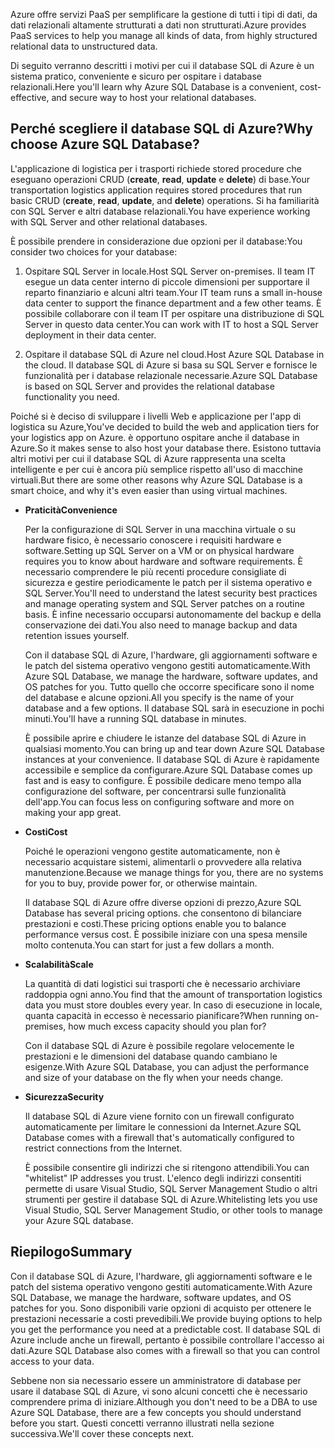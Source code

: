 <span data-ttu-id="3b97a-101">Azure offre servizi PaaS per semplificare la gestione di tutti i tipi di dati, da dati relazionali altamente strutturati a dati non strutturati.</span><span class="sxs-lookup"><span data-stu-id="3b97a-101">Azure provides PaaS services to help you manage all kinds of data, from highly structured relational data to unstructured data.</span></span>

<span data-ttu-id="3b97a-102">Di seguito verranno descritti i motivi per cui il database SQL di Azure è un sistema pratico, conveniente e sicuro per ospitare i database relazionali.</span><span class="sxs-lookup"><span data-stu-id="3b97a-102">Here you'll learn why Azure SQL Database is a convenient, cost-effective, and secure way to host your relational databases.</span></span>

## <a name="why-choose-azure-sql-database"></a><span data-ttu-id="3b97a-103">Perché scegliere il database SQL di Azure?</span><span class="sxs-lookup"><span data-stu-id="3b97a-103">Why choose Azure SQL Database?</span></span>

<span data-ttu-id="3b97a-104">L'applicazione di logistica per i trasporti richiede stored procedure che eseguano operazioni CRUD (**create**, **read**, **update** e **delete**) di base.</span><span class="sxs-lookup"><span data-stu-id="3b97a-104">Your transportation logistics application requires stored procedures that run basic CRUD (**create**, **read**, **update**, and **delete**) operations.</span></span> <span data-ttu-id="3b97a-105">Si ha familiarità con SQL Server e altri database relazionali.</span><span class="sxs-lookup"><span data-stu-id="3b97a-105">You have experience working with SQL Server and other relational databases.</span></span>

<span data-ttu-id="3b97a-106">È possibile prendere in considerazione due opzioni per il database:</span><span class="sxs-lookup"><span data-stu-id="3b97a-106">You consider two choices for your database:</span></span>

1. <span data-ttu-id="3b97a-107">Ospitare SQL Server in locale.</span><span class="sxs-lookup"><span data-stu-id="3b97a-107">Host SQL Server on-premises.</span></span> <span data-ttu-id="3b97a-108">Il team IT esegue un data center interno di piccole dimensioni per supportare il reparto finanziario e alcuni altri team.</span><span class="sxs-lookup"><span data-stu-id="3b97a-108">Your IT team runs a small in-house data center to support the finance department and a few other teams.</span></span> <span data-ttu-id="3b97a-109">È possibile collaborare con il team IT per ospitare una distribuzione di SQL Server in questo data center.</span><span class="sxs-lookup"><span data-stu-id="3b97a-109">You can work with IT to host a SQL Server deployment in their data center.</span></span>

1. <span data-ttu-id="3b97a-110">Ospitare il database SQL di Azure nel cloud.</span><span class="sxs-lookup"><span data-stu-id="3b97a-110">Host Azure SQL Database in the cloud.</span></span> <span data-ttu-id="3b97a-111">Il database SQL di Azure si basa su SQL Server e fornisce le funzionalità per i database relazionale necessarie.</span><span class="sxs-lookup"><span data-stu-id="3b97a-111">Azure SQL Database is based on SQL Server and provides the relational database functionality you need.</span></span>

<span data-ttu-id="3b97a-112">Poiché si è deciso di sviluppare i livelli Web e applicazione per l'app di logistica su Azure,</span><span class="sxs-lookup"><span data-stu-id="3b97a-112">You've decided to build the web and application tiers for your logistics app on Azure.</span></span> <span data-ttu-id="3b97a-113">è opportuno ospitare anche il database in Azure.</span><span class="sxs-lookup"><span data-stu-id="3b97a-113">So it makes sense to also host your database there.</span></span> <span data-ttu-id="3b97a-114">Esistono tuttavia altri motivi per cui il database SQL di Azure rappresenta una scelta intelligente e per cui è ancora più semplice rispetto all'uso di macchine virtuali.</span><span class="sxs-lookup"><span data-stu-id="3b97a-114">But there are some other reasons why Azure SQL Database is a smart choice, and why it's even easier than using virtual machines.</span></span>

- <span data-ttu-id="3b97a-115">**Praticità**</span><span class="sxs-lookup"><span data-stu-id="3b97a-115">**Convenience**</span></span>

    <span data-ttu-id="3b97a-116">Per la configurazione di SQL Server in una macchina virtuale o su hardware fisico, è necessario conoscere i requisiti hardware e software.</span><span class="sxs-lookup"><span data-stu-id="3b97a-116">Setting up SQL Server on a VM or on physical hardware requires you to know about hardware and software requirements.</span></span> <span data-ttu-id="3b97a-117">È necessario comprendere le più recenti procedure consigliate di sicurezza e gestire periodicamente le patch per il sistema operativo e SQL Server.</span><span class="sxs-lookup"><span data-stu-id="3b97a-117">You'll need to understand the latest security best practices and manage operating system and SQL Server patches on a routine basis.</span></span> <span data-ttu-id="3b97a-118">È infine necessario occuparsi autonomamente del backup e della conservazione dei dati.</span><span class="sxs-lookup"><span data-stu-id="3b97a-118">You also need to manage backup and data retention issues yourself.</span></span>

    <span data-ttu-id="3b97a-119">Con il database SQL di Azure, l'hardware, gli aggiornamenti software e le patch del sistema operativo vengono gestiti automaticamente.</span><span class="sxs-lookup"><span data-stu-id="3b97a-119">With Azure SQL Database, we manage the hardware, software updates, and OS patches for you.</span></span> <span data-ttu-id="3b97a-120">Tutto quello che occorre specificare sono il nome del database e alcune opzioni.</span><span class="sxs-lookup"><span data-stu-id="3b97a-120">All you specify is the name of your database and a few options.</span></span> <span data-ttu-id="3b97a-121">Il database SQL sarà in esecuzione in pochi minuti.</span><span class="sxs-lookup"><span data-stu-id="3b97a-121">You'll have a running SQL database in minutes.</span></span>

    <span data-ttu-id="3b97a-122">È possibile aprire e chiudere le istanze del database SQL di Azure in qualsiasi momento.</span><span class="sxs-lookup"><span data-stu-id="3b97a-122">You can bring up and tear down Azure SQL Database instances at your convenience.</span></span> <span data-ttu-id="3b97a-123">Il database SQL di Azure è rapidamente accessibile e semplice da configurare.</span><span class="sxs-lookup"><span data-stu-id="3b97a-123">Azure SQL Database comes up fast and is easy to configure.</span></span> <span data-ttu-id="3b97a-124">È possibile dedicare meno tempo alla configurazione del software, per concentrarsi sulle funzionalità dell'app.</span><span class="sxs-lookup"><span data-stu-id="3b97a-124">You can focus less on configuring software and more on making your app great.</span></span>

- <span data-ttu-id="3b97a-125">**Costi**</span><span class="sxs-lookup"><span data-stu-id="3b97a-125">**Cost**</span></span>

    <span data-ttu-id="3b97a-126">Poiché le operazioni vengono gestite automaticamente, non è necessario acquistare sistemi, alimentarli o provvedere alla relativa manutenzione.</span><span class="sxs-lookup"><span data-stu-id="3b97a-126">Because we manage things for you, there are no systems for you to buy, provide power for, or otherwise maintain.</span></span>

    <span data-ttu-id="3b97a-127">Il database SQL di Azure offre diverse opzioni di prezzo,</span><span class="sxs-lookup"><span data-stu-id="3b97a-127">Azure SQL Database has several pricing options.</span></span> <span data-ttu-id="3b97a-128">che consentono di bilanciare prestazioni e costi.</span><span class="sxs-lookup"><span data-stu-id="3b97a-128">These pricing options enable you to balance performance versus cost.</span></span> <span data-ttu-id="3b97a-129">È possibile iniziare con una spesa mensile molto contenuta.</span><span class="sxs-lookup"><span data-stu-id="3b97a-129">You can start for just a few dollars a month.</span></span>

- <span data-ttu-id="3b97a-130">**Scalabilità**</span><span class="sxs-lookup"><span data-stu-id="3b97a-130">**Scale**</span></span>

    <span data-ttu-id="3b97a-131">La quantità di dati logistici sui trasporti che è necessario archiviare raddoppia ogni anno.</span><span class="sxs-lookup"><span data-stu-id="3b97a-131">You find that the amount of transportation logistics data you must store doubles every year.</span></span> <span data-ttu-id="3b97a-132">In caso di esecuzione in locale, quanta capacità in eccesso è necessario pianificare?</span><span class="sxs-lookup"><span data-stu-id="3b97a-132">When running on-premises, how much excess capacity should you plan for?</span></span>

    <span data-ttu-id="3b97a-133">Con il database SQL di Azure è possibile regolare velocemente le prestazioni e le dimensioni del database quando cambiano le esigenze.</span><span class="sxs-lookup"><span data-stu-id="3b97a-133">With Azure SQL Database, you can adjust the performance and size of your database on the fly when your needs change.</span></span>

- <span data-ttu-id="3b97a-134">**Sicurezza**</span><span class="sxs-lookup"><span data-stu-id="3b97a-134">**Security**</span></span>

    <span data-ttu-id="3b97a-135">Il database SQL di Azure viene fornito con un firewall configurato automaticamente per limitare le connessioni da Internet.</span><span class="sxs-lookup"><span data-stu-id="3b97a-135">Azure SQL Database comes with a firewall that's automatically configured to restrict connections from the Internet.</span></span>

    <span data-ttu-id="3b97a-136">È possibile consentire gli indirizzi che si ritengono attendibili.</span><span class="sxs-lookup"><span data-stu-id="3b97a-136">You can "whitelist" IP addresses you trust.</span></span> <span data-ttu-id="3b97a-137">L'elenco degli indirizzi consentiti permette di usare Visual Studio, SQL Server Management Studio o altri strumenti per gestire il database SQL di Azure.</span><span class="sxs-lookup"><span data-stu-id="3b97a-137">Whitelisting lets you use Visual Studio, SQL Server Management Studio, or other tools to manage your Azure SQL database.</span></span>

## <a name="summary"></a><span data-ttu-id="3b97a-138">Riepilogo</span><span class="sxs-lookup"><span data-stu-id="3b97a-138">Summary</span></span>

<span data-ttu-id="3b97a-139">Con il database SQL di Azure, l'hardware, gli aggiornamenti software e le patch del sistema operativo vengono gestiti automaticamente.</span><span class="sxs-lookup"><span data-stu-id="3b97a-139">With Azure SQL Database, we manage the hardware, software updates, and OS patches for you.</span></span> <span data-ttu-id="3b97a-140">Sono disponibili varie opzioni di acquisto per ottenere le prestazioni necessarie a costi prevedibili.</span><span class="sxs-lookup"><span data-stu-id="3b97a-140">We provide buying options to help you get the performance you need at a predictable cost.</span></span> <span data-ttu-id="3b97a-141">Il database SQL di Azure include anche un firewall, pertanto è possibile controllare l'accesso ai dati.</span><span class="sxs-lookup"><span data-stu-id="3b97a-141">Azure SQL Database also comes with a firewall so that you can control access to your data.</span></span>

<span data-ttu-id="3b97a-142">Sebbene non sia necessario essere un amministratore di database per usare il database SQL di Azure, vi sono alcuni concetti che è necessario comprendere prima di iniziare.</span><span class="sxs-lookup"><span data-stu-id="3b97a-142">Although you don't need to be a DBA to use Azure SQL Database, there are a few concepts you should understand before you start.</span></span> <span data-ttu-id="3b97a-143">Questi concetti verranno illustrati nella sezione successiva.</span><span class="sxs-lookup"><span data-stu-id="3b97a-143">We'll cover these concepts next.</span></span>
